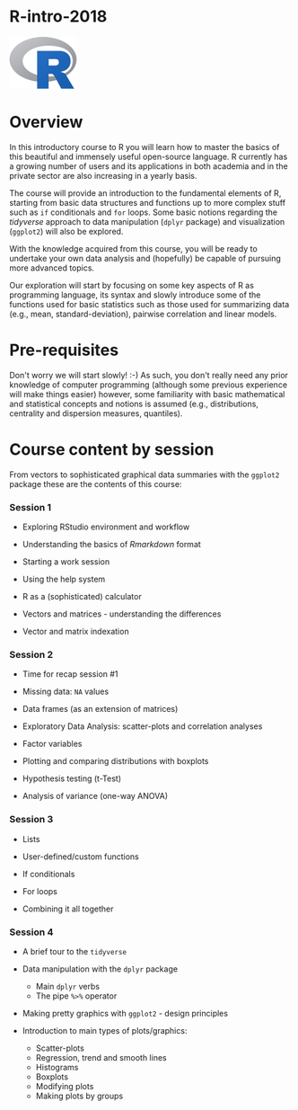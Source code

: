 # R-intro-2018

![R-logo](R_logo-small.png)


# Overview


In this introductory course to R you will learn how to master the basics of this beautiful and immensely useful open-source language. R currently has a growing number of users and its applications in both academia and in the private sector are also increasing in a yearly basis.  

The course will provide an introduction to the fundamental elements of R, starting from basic data structures and functions up to more complex stuff such as `if` conditionals and `for` loops. Some basic notions regarding the _tidyverse_ approach to data manipulation (`dplyr` package) and visualization (`ggplot2`) will also be explored. 

With the knowledge acquired from this course, you will be ready to undertake your own data analysis and (hopefully) be capable of pursuing more advanced topics. 

Our exploration will start by focusing on some key aspects of R as programming language, its syntax and slowly introduce some of the functions used for basic statistics such as those used for summarizing data (e.g., mean, standard-deviation), pairwise correlation and linear models.


# Pre-requisites


Don't worry we will start slowly! :-) As such, you don't really need any prior knowledge of computer programming (although some previous experience will make things easier) however, some familiarity with basic mathematical and statistical concepts and notions is assumed (e.g., distributions, centrality and dispersion measures, quantiles). 


# Course content by session


From vectors to sophisticated graphical data summaries with the `ggplot2` package these are the contents of this course:


### Session 1


 - Exploring RStudio environment and workflow
 
 - Understanding the basics of _Rmarkdown_ format
 
 - Starting a work session
 
 - Using the help system
 
 - R as a (sophisticated) calculator
 
 - Vectors and matrices - understanding the differences
 
 - Vector and matrix indexation 
 

### Session 2


 - Time for recap session #1

 - Missing data: `NA` values
 
 - Data frames (as an extension of matrices) 
 
 - Exploratory Data Analysis: scatter-plots and correlation analyses

 - Factor variables
 
 - Plotting and comparing distributions with boxplots

 - Hypothesis testing (t-Test)
 
 - Analysis of variance (one-way ANOVA)
 

### Session 3


 - Lists

 - User-defined/custom functions 
 
 - If conditionals
 
 - For loops 
 
 - Combining it all together


### Session 4


 - A brief tour to the `tidyverse`

 - Data manipulation with the `dplyr` package
    + Main `dplyr` verbs
    + The pipe `%>%` operator

 - Making pretty graphics with `ggplot2` - design principles 

 - Introduction to main types of plots/graphics:
    + Scatter-plots
    + Regression, trend and smooth lines
    + Histograms
    + Boxplots
    + Modifying plots
    + Making plots by groups 
    

